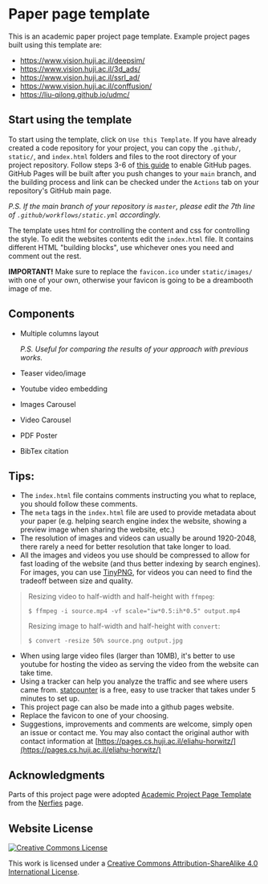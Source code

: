 # Paper page template

This is an academic paper project page template. Example project pages built using this template are:

- https://www.vision.huji.ac.il/deepsim/
- https://www.vision.huji.ac.il/3d_ads/
- https://www.vision.huji.ac.il/ssrl_ad/
- https://www.vision.huji.ac.il/conffusion/
- https://liu-qilong.github.io/udmc/

## Start using the template

To start using the template, click on `Use this Template`. If you have already created a code repository for your project, you can copy the `.github/`, `static/`, and `index.html` folders and files to the root directory of your project repository. Follow steps 3-6 of [this guide](https://docs.github.com/en/pages/quickstart) to enable GitHub pages. GitHub Pages will be built after you push changes to your `main` branch, and the building process and link can be checked under the `Actions` tab on your repository's GitHub main page.

_P.S. If the main branch of your repository is `master`, please edit the 7th line of `.github/workflows/static.yml` accordingly._

The template uses html for controlling the content and css for controlling the style. 
To edit the websites contents edit the `index.html` file. It contains different HTML "building blocks", use whichever ones you need and comment out the rest.  

**IMPORTANT!** Make sure to replace the `favicon.ico` under `static/images/` with one of your own, otherwise your favicon is going to be a dreambooth image of me.

## Components

- Multiple columns layout

    _P.S. Useful for comparing the results of your approach with previous works._

- Teaser video/image
- Youtube video embedding
- Images Carousel
- Video Carousel
- PDF Poster
- BibTex citation

## Tips:

- The `index.html` file contains comments instructing you what to replace, you should follow these comments.
- The `meta` tags in the `index.html` file are used to provide metadata about your paper 
(e.g. helping search engine index the website, showing a preview image when sharing the website, etc.)
- The resolution of images and videos can usually be around 1920-2048, there rarely a need for better resolution that take longer to load. 
- All the images and videos you use should be compressed to allow for fast loading of the website (and thus better indexing by search engines). For images, you can use [TinyPNG](https://tinypng.com), for videos you can need to find the tradeoff between size and quality.

> Resizing video to half-width and half-height with `ffmpeg`:
> ```
> $ ffmpeg -i source.mp4 -vf scale="iw*0.5:ih*0.5" output.mp4
> ```
>  Resizing image to half-width and half-height with `convert`:
> ```
> $ convert -resize 50% source.png output.jpg
> ```

- When using large video files (larger than 10MB), it's better to use youtube for hosting the video as serving the video from the website can take time.
- Using a tracker can help you analyze the traffic and see where users came from. [statcounter](https://statcounter.com) is a free, easy to use tracker that takes under 5 minutes to set up. 
- This project page can also be made into a github pages website.
- Replace the favicon to one of your choosing. 
- Suggestions, improvements and comments are welcome, simply open an issue or contact me. You may also contact the original author with contact information at [https://pages.cs.huji.ac.il/eliahu-horwitz/](https://pages.cs.huji.ac.il/eliahu-horwitz/)

## Acknowledgments

Parts of this project page were adopted [Academic Project Page Template](https://github.com/eliahuhorwitz/Academic-project-page-template) from the [Nerfies](https://nerfies.github.io/) page.

## Website License

[![Creative Commons License](https://i.creativecommons.org/l/by-sa/4.0/88x31.png)](http://creativecommons.org/licenses/by-sa/4.0/)

This work is licensed under a [Creative Commons Attribution-ShareAlike 4.0 International License](http://creativecommons.org/licenses/by-sa/4.0/).
